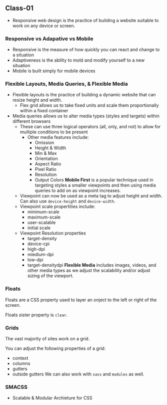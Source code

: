 ## Class-01


- Responsive web design is the practice of building a website suitable to work on any device or screen.


### Responsive vs Adapative vs Mobile

- Responsive is the measure of how quickly you can react and change to a situation
- Adaptiveness is the ability to mold and modify yourself to a new situation
- Mobile is built simply for mobile devices

### Flexible Layouts, Media Queries, & Flexible Media

- Flexible layouts is the practice of building a dynamic website that can resize height and width.
    - Flex grid allows us to take fixed units and scale them proportionally within a fixed container
- Media queries allows us to alter media types (styles and targets) within different browsers
    - These can use three logical operators (all, only, and not) to allow for multiple conditions to be present
      - Other media features include:
        - Omission
        - Height & Width
        - Min & Max
        - Orientation
        - Aspect Ratio
        - Pixel Ratio
        - Resolution
        - Output Colors
**Mobile First** is a popular technique used in targeting styles a smaller viewpoints and then using media queries to add on as viewpoint increases.
  - Viewpoint can now be used as a meta tag to adjust height and width. Can also use `device-height` and `device-width`.
  - Viewpoint scale propertities include:
    - minimum-scale
    - maximum-scale
    - user-scalable
    - initial scale
  - Viewpoint Resolution properties
    - target-density
    - device-cpi
    - high-dpi
    - miedium-dpi
    - low-dpi
    - target-densitydpi
**Flexible Media** includes images, videos, and other media types as we adjust the scalability and/or adjust sizing of the viewport.

### Floats

Floats are a CSS property used to layer an onject to the left or right of the screen.

Floats sister property is `clear`.

### Grids

The vast majority of sites work on a grid.

You can adjust the following properties of a grid:
  - context
  - columns
  - gutters
  - outside gutters
We can also work with `sass` and `modules` as well. 

### SMACSS

- Scalable & Modular Archieture for CSS


